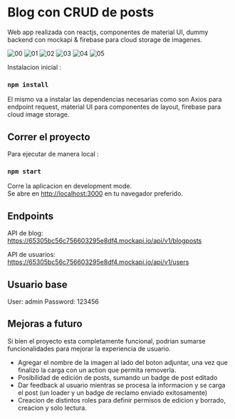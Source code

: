 # Blog con CRUD de posts

Web app realizada con reactjs, componentes de material UI, dummy backend con mockapi & firebase para cloud storage de imagenes.

![00](https://github.com/jessicablossom/blog-posts/assets/11197367/dbb4f9f1-3302-4a85-ab65-d621b57d5aa8)
![01](https://github.com/jessicablossom/blog-posts/assets/11197367/d612da18-6a33-48ae-b90a-7adf15355391)
![02](https://github.com/jessicablossom/blog-posts/assets/11197367/b2ac5511-807e-45a2-b1fe-e88872369c51)
![03](https://github.com/jessicablossom/blog-posts/assets/11197367/7ae92fec-7081-47a2-a9c1-376ee47bf36e)
![04](https://github.com/jessicablossom/blog-posts/assets/11197367/c50aa4ed-1b5b-47e7-ac97-c9aaa59a6a83)
![05](https://github.com/jessicablossom/blog-posts/assets/11197367/f029109f-b206-4d8e-9e86-b8075cc36ce9)


Instalacion inicial :


### `npm install`

El mismo va a instalar las dependencias necesarias como son Axios para endpoint request, material UI para componentes de layout, firebase para cloud image storage.

## Correr el proyecto

Para ejecutar de manera local :

### `npm start`

Corre la aplicacion en development mode.\
Se abre en [http://localhost:3000](http://localhost:3000) en tu navegador preferido.

## Endpoints

API de blog: https://65305bc56c756603295e8df4.mockapi.io/api/v1/blogposts

API de usuarios: https://65305bc56c756603295e8df4.mockapi.io/api/v1/users

## Usuario base

User: admin
Password: 123456

## Mejoras a futuro

Si bien el proyecto esta completamente funcional, podrian sumarse funcionalidades para mejorar la experiencia de usuario.

-   Agregar el nombre de la imagen al lado del boton adjuntar, una vez que finalizo la carga con un action que permita removerla.
-   Posibilidad de edición de posts, sumando un badge de post editado
-   Dar feedback al usuario mientras se procesa la informacion y se carga el post (un loader y un badge de reclamo enviado exitosamente)
-   Creacion de distintos roles para definir permisos de edicion y borrado, creacion y solo lectura.
